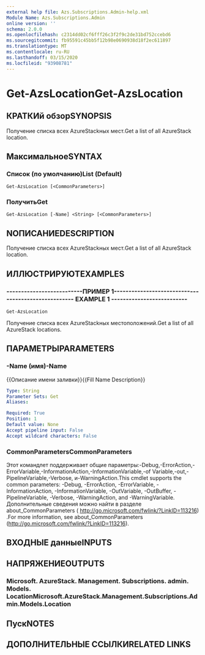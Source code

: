 ```yaml
---
external help file: Azs.Subscriptions.Admin-help.xml
Module Name: Azs.Subscriptions.Admin
online version: ''
schema: 2.0.0
ms.openlocfilehash: c2314dd02cf6fff26c3f2f9c2de31bd752ccebd6
ms.sourcegitcommit: fb95591c45bb5f12b98e0690938d18f2ec611897
ms.translationtype: MT
ms.contentlocale: ru-RU
ms.lasthandoff: 03/15/2020
ms.locfileid: "93908781"
---
```

# <span data-ttu-id="86ac9-101">Get-AzsLocation</span><span class="sxs-lookup"><span data-stu-id="86ac9-101">Get-AzsLocation</span></span>

## <span data-ttu-id="86ac9-102">КРАТКИй обзор</span><span class="sxs-lookup"><span data-stu-id="86ac9-102">SYNOPSIS</span></span>
<span data-ttu-id="86ac9-103">Получение списка всех AzureStackных мест.</span><span class="sxs-lookup"><span data-stu-id="86ac9-103">Get a list of all AzureStack location.</span></span>

## <span data-ttu-id="86ac9-104">Максимальное</span><span class="sxs-lookup"><span data-stu-id="86ac9-104">SYNTAX</span></span>

### <span data-ttu-id="86ac9-105">Список (по умолчанию)</span><span class="sxs-lookup"><span data-stu-id="86ac9-105">List (Default)</span></span>
```
Get-AzsLocation [<CommonParameters>]
```

### <span data-ttu-id="86ac9-106">Получить</span><span class="sxs-lookup"><span data-stu-id="86ac9-106">Get</span></span>
```
Get-AzsLocation [-Name] <String> [<CommonParameters>]
```

## <span data-ttu-id="86ac9-107">NОПИСАНИЕ</span><span class="sxs-lookup"><span data-stu-id="86ac9-107">DESCRIPTION</span></span>
<span data-ttu-id="86ac9-108">Получение списка всех AzureStackных мест.</span><span class="sxs-lookup"><span data-stu-id="86ac9-108">Get a list of all AzureStack location.</span></span>

## <span data-ttu-id="86ac9-109">ИЛЛЮСТРИРУЮТ</span><span class="sxs-lookup"><span data-stu-id="86ac9-109">EXAMPLES</span></span>

### <span data-ttu-id="86ac9-110">--------------------------ПРИМЕР 1--------------------------</span><span class="sxs-lookup"><span data-stu-id="86ac9-110">-------------------------- EXAMPLE 1 --------------------------</span></span>
```
Get-AzsLocation
```

<span data-ttu-id="86ac9-111">Получение списка всех AzureStackных местоположений.</span><span class="sxs-lookup"><span data-stu-id="86ac9-111">Get a list of all AzureStack locations.</span></span>

## <span data-ttu-id="86ac9-112">ПАРАМЕТРЫ</span><span class="sxs-lookup"><span data-stu-id="86ac9-112">PARAMETERS</span></span>

### <span data-ttu-id="86ac9-113">-Name (имя)</span><span class="sxs-lookup"><span data-stu-id="86ac9-113">-Name</span></span>
<span data-ttu-id="86ac9-114">{{Описание имени заливки}}</span><span class="sxs-lookup"><span data-stu-id="86ac9-114">{{Fill Name Description}}</span></span>

```yaml
Type: String
Parameter Sets: Get
Aliases: 

Required: True
Position: 1
Default value: None
Accept pipeline input: False
Accept wildcard characters: False
```

### <span data-ttu-id="86ac9-115">CommonParameters</span><span class="sxs-lookup"><span data-stu-id="86ac9-115">CommonParameters</span></span>
<span data-ttu-id="86ac9-116">Этот командлет поддерживает общие параметры:-Debug,-ErrorAction,-ErrorVariable,-InformationAction,-InformationVariable,-of Variable,-out,-PipelineVariable,-Verbose, и-WarningAction.</span><span class="sxs-lookup"><span data-stu-id="86ac9-116">This cmdlet supports the common parameters: -Debug, -ErrorAction, -ErrorVariable, -InformationAction, -InformationVariable, -OutVariable, -OutBuffer, -PipelineVariable, -Verbose, -WarningAction, and -WarningVariable.</span></span> <span data-ttu-id="86ac9-117">Дополнительные сведения можно найти в разделе about_CommonParameters ( http://go.microsoft.com/fwlink/?LinkID=113216) .</span><span class="sxs-lookup"><span data-stu-id="86ac9-117">For more information, see about_CommonParameters (http://go.microsoft.com/fwlink/?LinkID=113216).</span></span>

## <span data-ttu-id="86ac9-118">ВХОДНЫЕ данные</span><span class="sxs-lookup"><span data-stu-id="86ac9-118">INPUTS</span></span>

## <span data-ttu-id="86ac9-119">НАПРЯЖЕНИЕ</span><span class="sxs-lookup"><span data-stu-id="86ac9-119">OUTPUTS</span></span>

### <span data-ttu-id="86ac9-120">Microsoft. AzureStack. Management. Subscriptions. admin. Models. Location</span><span class="sxs-lookup"><span data-stu-id="86ac9-120">Microsoft.AzureStack.Management.Subscriptions.Admin.Models.Location</span></span>

## <span data-ttu-id="86ac9-121">Пуск</span><span class="sxs-lookup"><span data-stu-id="86ac9-121">NOTES</span></span>

## <span data-ttu-id="86ac9-122">ДОПОЛНИТЕЛЬНЫЕ ССЫЛКИ</span><span class="sxs-lookup"><span data-stu-id="86ac9-122">RELATED LINKS</span></span>

